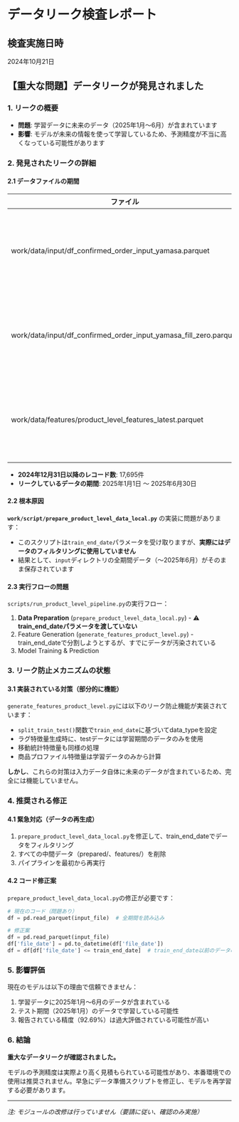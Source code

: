 # データリーク検査レポート

## 検査実施日時
2024年10月21日

## 【重大な問題】データリークが発見されました

### 1. リークの概要
- **問題**: 学習データに未来のデータ（2025年1月〜6月）が含まれています
- **影響**: モデルが未来の情報を使って学習しているため、予測精度が不当に高くなっている可能性があります

### 2. 発見されたリークの詳細

#### 2.1 データファイルの期間
| ファイル | 期間 | 問題 |
|---------|------|------|
| work/data/input/df_confirmed_order_input_yamasa.parquet | 2021-01-05 〜 **2025-06-30** | ⚠️ 2025年のデータが含まれている |
| work/data/input/df_confirmed_order_input_yamasa_fill_zero.parquet | 2021-01-05 〜 **2025-06-30** | ⚠️ 2025年のデータが含まれている |
| work/data/features/product_level_features_latest.parquet | 2021-01-05 〜 **2025-06-30** | ⚠️ 2025年のデータが含まれている |

- **2024年12月31日以降のレコード数**: 17,695件
- **リークしているデータの期間**: 2025年1月1日 〜 2025年6月30日

#### 2.2 根本原因
**`work/script/prepare_product_level_data_local.py`** の実装に問題があります：
- このスクリプトは`train_end_date`パラメータを受け取りますが、**実際にはデータのフィルタリングに使用していません**
- 結果として、`input`ディレクトリの全期間データ（〜2025年6月）がそのまま保存されています

#### 2.3 実行フローの問題
`scripts/run_product_level_pipeline.py`の実行フロー：
1. **Data Preparation** (`prepare_product_level_data_local.py`) - ⚠️ **train_end_dateパラメータを渡していない**
2. Feature Generation (`generate_features_product_level.py`) - train_end_dateで分割しようとするが、すでにデータが汚染されている
3. Model Training & Prediction

### 3. リーク防止メカニズムの状態

#### 3.1 実装されている対策（部分的に機能）
`generate_features_product_level.py`には以下のリーク防止機能が実装されています：
- `split_train_test()`関数で`train_end_date`に基づいてdata_typeを設定
- ラグ特徴量生成時に、testデータには学習期間のデータのみを使用
- 移動統計特徴量も同様の処理
- 商品プロファイル特徴量は学習データのみから計算

**しかし**、これらの対策は入力データ自体に未来のデータが含まれているため、完全には機能していません。

### 4. 推奨される修正

#### 4.1 緊急対応（データの再生成）
1. `prepare_product_level_data_local.py`を修正して、train_end_dateでデータをフィルタリング
2. すべての中間データ（prepared/、features/）を削除
3. パイプラインを最初から再実行

#### 4.2 コード修正案
`prepare_product_level_data_local.py`の修正が必要です：
```python
# 現在のコード（問題あり）
df = pd.read_parquet(input_file)  # 全期間を読み込み

# 修正案
df = pd.read_parquet(input_file)
df['file_date'] = pd.to_datetime(df['file_date'])
df = df[df['file_date'] <= train_end_date]  # train_end_date以前のデータのみ使用
```

### 5. 影響評価

現在のモデルは以下の理由で信頼できません：
1. 学習データに2025年1月〜6月のデータが含まれている
2. テスト期間（2025年1月）のデータで学習している可能性
3. 報告されている精度（92.69%）は過大評価されている可能性が高い

### 6. 結論

**重大なデータリークが確認されました。**

モデルの予測精度は実際より高く見積もられている可能性があり、本番環境での使用は推奨されません。早急にデータ準備スクリプトを修正し、モデルを再学習する必要があります。

---
*注: モジュールの改修は行っていません（要請に従い、確認のみ実施）*